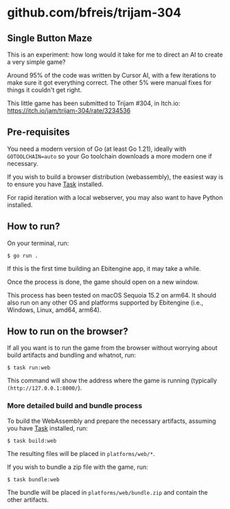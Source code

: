 # github.com/bfreis/trijam-304

## Single Button Maze

This is an experiment: how long would it take for me to direct an AI to create a very simple game?

Around 95% of the code was written by Cursor AI, with a few iterations to make sure it got everything correct. The other 5% were manual fixes for things it couldn't get right.

This little game has been submitted to Trijam #304, in Itch.io: https://itch.io/jam/trijam-304/rate/3234536

## Pre-requisites

You need a modern version of Go (at least Go 1.21), ideally with `GOTOOLCHAIN=auto` so your Go toolchain downloads a more modern one if necessary.

If you wish to build a browser distribution (webassembly), the easiest way is to ensure you have [Task](https://taskfile.dev/) installed.

For rapid iteration with a local webserver, you may also want to have Python installed.

## How to run?

On your terminal, run:

```
$ go run .
```

If this is the first time building an Ebitengine app, it may take a while.

Once the process is done, the game should open on a new window.

This process has been tested on macOS Sequoia 15.2 on arm64. It should also run on any other OS and platforms supported by Ebitengine (i.e., Windows, Linux, amd64, arm64).

## How to run on the browser?

If all you want is to run the game from the browser without worrying about build artifacts and bundling and whatnot, run:

```
$ task run:web
```

This command will show the address where the game is running (typically `(http://127.0.0.1:8000/`).


### More detailed build and bundle process

To build the WebAssembly and prepare the necessary artifacts, assuming you have [Task](https://taskfile.dev/) installed, run:

```
$ task build:web
```

The resulting files will be placed in `platforms/web/*`.

If you wish to bundle a zip file with the game, run:

```
$ task bundle:web
```

The bundle will be placed in `platforms/web/bundle.zip` and contain the other artifacts.
